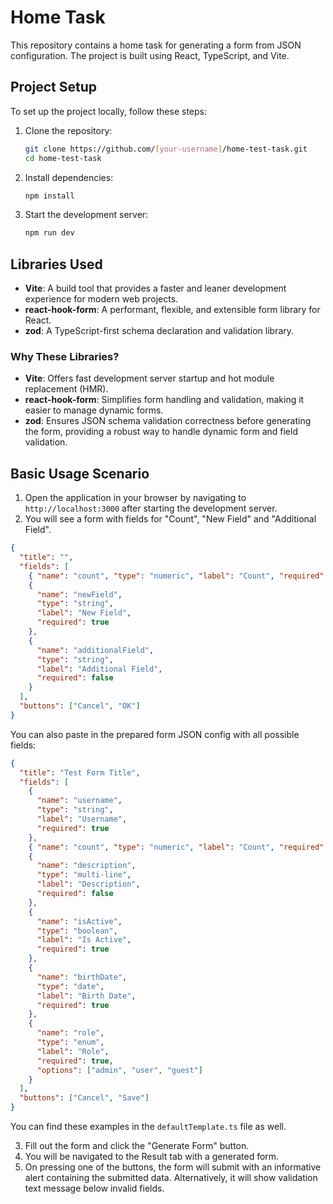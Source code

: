 # Home Task

This repository contains a home task for generating a form from JSON configuration. The project is built using React, TypeScript, and Vite.

## Project Setup

To set up the project locally, follow these steps:

1. Clone the repository:

   ```sh
   git clone https://github.com/[your-username]/home-test-task.git
   cd home-test-task
   ```

2. Install dependencies:

   ```sh
   npm install
   ```

3. Start the development server:
   ```sh
   npm run dev
   ```

## Libraries Used

- **Vite**: A build tool that provides a faster and leaner development experience for modern web projects.
- **react-hook-form**: A performant, flexible, and extensible form library for React.
- **zod**: A TypeScript-first schema declaration and validation library.

### Why These Libraries?

- **Vite**: Offers fast development server startup and hot module replacement (HMR).
- **react-hook-form**: Simplifies form handling and validation, making it easier to manage dynamic forms.
- **zod**: Ensures JSON schema validation correctness before generating the form, providing a robust way to handle dynamic form and field validation.

## Basic Usage Scenario

1. Open the application in your browser by navigating to `http://localhost:3000` after starting the development server.
2. You will see a form with fields for "Count", "New Field" and "Additional Field".

```json
{
  "title": "",
  "fields": [
    { "name": "count", "type": "numeric", "label": "Count", "required": false },
    {
      "name": "newField",
      "type": "string",
      "label": "New Field",
      "required": true
    },
    {
      "name": "additionalField",
      "type": "string",
      "label": "Additional Field",
      "required": false
    }
  ],
  "buttons": ["Cancel", "OK"]
}
```

You can also paste in the prepared form JSON config with all possible fields:

```json
{
  "title": "Test Form Title",
  "fields": [
    {
      "name": "username",
      "type": "string",
      "label": "Username",
      "required": true
    },
    { "name": "count", "type": "numeric", "label": "Count", "required": false },
    {
      "name": "description",
      "type": "multi-line",
      "label": "Description",
      "required": false
    },
    {
      "name": "isActive",
      "type": "boolean",
      "label": "Is Active",
      "required": true
    },
    {
      "name": "birthDate",
      "type": "date",
      "label": "Birth Date",
      "required": true
    },
    {
      "name": "role",
      "type": "enum",
      "label": "Role",
      "required": true,
      "options": ["admin", "user", "guest"]
    }
  ],
  "buttons": ["Cancel", "Save"]
}
```

You can find these examples in the `defaultTemplate.ts` file as well.

3. Fill out the form and click the "Generate Form" button.
4. You will be navigated to the Result tab with a generated form.
5. On pressing one of the buttons, the form will submit with an informative alert containing the submitted data. Alternatively, it will show validation text message below invalid fields.
